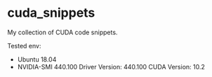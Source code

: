 # cuda_snippets

My collection of CUDA code snippets.

Tested env:

- Ubuntu 18.04
- NVIDIA-SMI 440.100      Driver Version: 440.100      CUDA Version: 10.2

